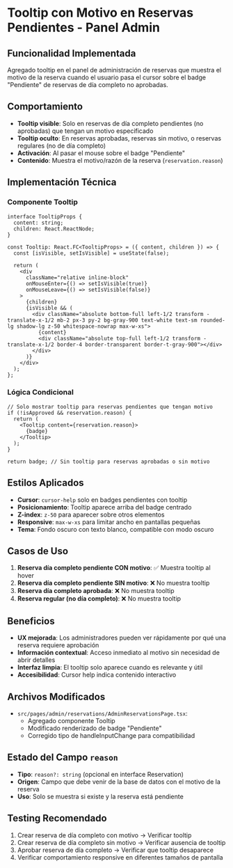 # Tooltip con Motivo en Reservas Pendientes - Panel Admin

## Funcionalidad Implementada
Agregado tooltip en el panel de administración de reservas que muestra el motivo de la reserva cuando el usuario pasa el cursor sobre el badge "Pendiente" de reservas de día completo no aprobadas.

## Comportamiento
- **Tooltip visible**: Solo en reservas de día completo pendientes (no aprobadas) que tengan un motivo especificado
- **Tooltip oculto**: En reservas aprobadas, reservas sin motivo, o reservas regulares (no de día completo)
- **Activación**: Al pasar el mouse sobre el badge "Pendiente"
- **Contenido**: Muestra el motivo/razón de la reserva (`reservation.reason`)

## Implementación Técnica

### Componente Tooltip
```tsx
interface TooltipProps {
  content: string;
  children: React.ReactNode;
}

const Tooltip: React.FC<TooltipProps> = ({ content, children }) => {
  const [isVisible, setIsVisible] = useState(false);

  return (
    <div 
      className="relative inline-block"
      onMouseEnter={() => setIsVisible(true)}
      onMouseLeave={() => setIsVisible(false)}
    >
      {children}
      {isVisible && (
        <div className="absolute bottom-full left-1/2 transform -translate-x-1/2 mb-2 px-3 py-2 bg-gray-900 text-white text-sm rounded-lg shadow-lg z-50 whitespace-nowrap max-w-xs">
          {content}
          <div className="absolute top-full left-1/2 transform -translate-x-1/2 border-4 border-transparent border-t-gray-900"></div>
        </div>
      )}
    </div>
  );
};
```

### Lógica Condicional
```tsx
// Solo mostrar tooltip para reservas pendientes que tengan motivo
if (!isApproved && reservation.reason) {
  return (
    <Tooltip content={reservation.reason}>
      {badge}
    </Tooltip>
  );
}

return badge; // Sin tooltip para reservas aprobadas o sin motivo
```

## Estilos Aplicados
- **Cursor**: `cursor-help` solo en badges pendientes con tooltip
- **Posicionamiento**: Tooltip aparece arriba del badge centrado
- **Z-index**: `z-50` para aparecer sobre otros elementos
- **Responsive**: `max-w-xs` para limitar ancho en pantallas pequeñas
- **Tema**: Fondo oscuro con texto blanco, compatible con modo oscuro

## Casos de Uso
1. **Reserva día completo pendiente CON motivo**: ✅ Muestra tooltip al hover
2. **Reserva día completo pendiente SIN motivo**: ❌ No muestra tooltip
3. **Reserva día completo aprobada**: ❌ No muestra tooltip
4. **Reserva regular (no día completo)**: ❌ No muestra tooltip

## Beneficios
- **UX mejorada**: Los administradores pueden ver rápidamente por qué una reserva requiere aprobación
- **Información contextual**: Acceso inmediato al motivo sin necesidad de abrir detalles
- **Interfaz limpia**: El tooltip solo aparece cuando es relevante y útil
- **Accesibilidad**: Cursor help indica contenido interactivo

## Archivos Modificados
- `src/pages/admin/reservations/AdminReservationsPage.tsx`: 
  - Agregado componente Tooltip
  - Modificado renderizado de badge "Pendiente"
  - Corregido tipo de handleInputChange para compatibilidad

## Estado del Campo `reason`
- **Tipo**: `reason?: string` (opcional en interface Reservation)
- **Origen**: Campo que debe venir de la base de datos con el motivo de la reserva
- **Uso**: Solo se muestra si existe y la reserva está pendiente

## Testing Recomendado
1. Crear reserva de día completo con motivo → Verificar tooltip
2. Crear reserva de día completo sin motivo → Verificar ausencia de tooltip  
3. Aprobar reserva de día completo → Verificar que tooltip desaparece
4. Verificar comportamiento responsive en diferentes tamaños de pantalla
